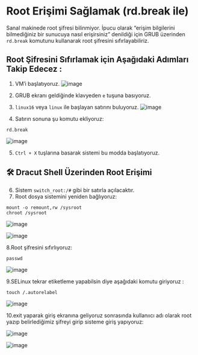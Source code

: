 # Root Erişimi Sağlamak (rd.break ile)

Sanal makinede root şifresi bilinmiyor. İpucu olarak “erişim bilgilerini bilmediğiniz bir sunucuya nasıl erişirsiniz” denildiği için GRUB üzerinden `rd.break` komutunu kullanarak root şifresini sıfırlayabiliriz.

## Root Şifresini Sıfırlamak için Aşağıdaki  Adımları Takip Edecez : 

1. VM’i başlatıyoruz.
![image](https://github.com/user-attachments/assets/fffe6e73-6765-4361-a78c-362c09fb5073)

3. GRUB ekranı geldiğinde klavyeden `e` tuşuna basıyoruz.
5. `linux16` veya `linux` ile başlayan satırını buluyoruz.
![image](https://github.com/user-attachments/assets/f48ddeb8-b427-4c59-8c46-11cf0a5fde17)

7. Satırın sonuna şu komutu ekliyoruz:

``` 
rd.break
```
![image](https://github.com/user-attachments/assets/13e54ba3-f5bb-4378-bc59-a5bd08f49a8e)

5. `Ctrl + X` tuşlarına basarak sistemi bu modda başlatıyoruz.

## 🛠️ Dracut Shell Üzerinden Root Erişimi

6. Sistem `switch_root:/#` gibi bir satırla açılacaktır.
7. Root dosya sistemini yeniden bağlıyoruz:
```
mount -o remount,rw /sysroot
chroot /sysroot
```
![image](https://github.com/user-attachments/assets/b2adec0b-1f33-4b31-986a-7e1398c8dd89)

![image](https://github.com/user-attachments/assets/dd85fa16-59d5-4c03-a820-75bce2d6dfc6)

8.Root şifresini sıfırlıyoruz:

```
passwd
```
![image](https://github.com/user-attachments/assets/6bfb995b-b484-45fa-aacd-0ccf83a0a8df)

9.SELinux tekrar etiketleme yapabilsin diye aşağıdaki komutu giriyoruz :

```
touch /.autorelabel

```

![image](https://github.com/user-attachments/assets/d576c063-55e6-4031-9f39-3597eaa4f22a)

10.exit yaparak giriş ekranına geliyoruz sonrasında kullanııcı adı olarak root yazıp belirlediğimiz şifreyi girip sisteme giriş yapıyoruz:

![image](https://github.com/user-attachments/assets/bd194adb-ec03-4df0-9b51-f1bbc40e7696)

![image](https://github.com/user-attachments/assets/46d11ac0-f2af-4bfa-aa2a-d6e10e0b4d01)


